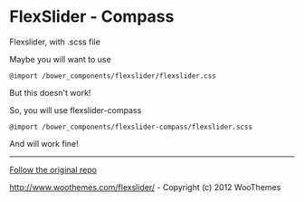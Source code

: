 # FlexSlider - Compass

Flexslider, with .scss file

Maybe you will want to use
```
@import /bower_components/flexslider/flexslider.css
```

But this doesn't work!

So, you will use flexslider-compass
```
@import /bower_components/flexslider-compass/flexslider.scss
```

And will work fine!

- - - - -

[Follow the original repo](https://github.com/woothemes/FlexSlider)

http://www.woothemes.com/flexslider/ - Copyright (c) 2012 WooThemes